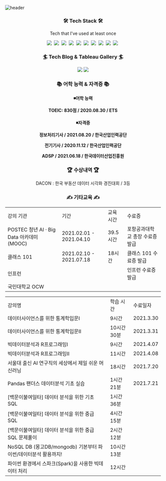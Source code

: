 ![header](https://capsule-render.vercel.app/api?type=waving&color=89E5EB&height=300&section=header&text=JIHUN%20SEO&fontSize=90)

<h3 align="center">🛠 Tech Stack 🛠</h3>

<p align="center"> Tech that I've used at least once </p>

<p align="center">
 <img src="https://img.shields.io/badge/Python-3766AB?style=flat-square&logo=Python&logoColor=white"/></a>&nbsp <img src="https://img.shields.io/badge/MongoDB-47A248?style=flat-square&logo=MongoDB&logoColor=white"/></a>&nbsp <img src="https://img.shields.io/badge/MySQL-4479A1?style=flat-square&logo=MySQL&logoColor=white"/></a>&nbsp
<img src="https://img.shields.io/badge/R-276DC3?style=flat-square&logo=R&logoColor=white"/></a>&nbsp <img src="https://img.shields.io/badge/Flask-000000?style=flat-square&logo=Flask&logoColor=white"/></a>&nbsp <img src="https://img.shields.io/badge/OpenCV-5C3EE8?style=flat-square&logo=OpenCV&logoColor=white"/></a>&nbsp
<img src="https://img.shields.io/badge/C-A8B9CC?style=flat-square&logo=C&logoColor=white"/></a>&nbsp <img src="https://img.shields.io/badge/C++-00599C?style=flat-square&logo=C%2B%2B&logoColor=white"/></a>&nbsp <img src="https://img.shields.io/badge/Tableau-E97627?style=flat-square&logo=Tableau&logoColor=white"/></a>&nbsp <img src="https://img.shields.io/badge/Apache Spark-E25A1C?style=flat-square&logo=Apache Spark&logoColor=white"/></a>&nbsp
</p>

<h3 align="center">🏄 Tech Blog & Tableau Gallery 🏄 </h3>
<p align="center">
<a href="https://sjh4773.github.io/"><img src="https://img.shields.io/badge/Tech Blog-1AB7EA?style=flat-square&logo=Vimeo&logoColor=white&link=https://sjh4773.github.io/"/></a>
<a href="https://public.tableau.com/app/profile/.22377384/"><img src="https://img.shields.io/badge/Tableau Gallery-E97627?style=flat-square&logo=Tableau&logoColor=white&link=https://public.tableau.com/app/profile/.22377384"/></a>
</p>

<h3 align="center">📚 어학 능력 & 자격증 📚 </h3>
<h4 align="center">◾어학 능력</p>
<p align="center"> TOEIC: 830점 / 2020.08.30 / ETS </p>
<h4 align="center">◾자격증</p>
<p align="center"> 정보처리기사 / 2021.08.20 / 한국산업인력공단 </p>
<p align="center"> 전기기사 / 2020.11.12 / 한국산업인력공단 </p>
<p align="center"> ADSP / 2021.06.18 / 한국데이터산업진흥원 </p>

<h3 align="center">🏆 수상내역 🏆 </h3>
<p align="center"> DACON : 한국 부동산 데이터 시각화 경진대회 / 3등 </p>

<h3 align="center">✍ 기타교육 ✍ </h3>


<table align="center">
    <tr>
    	<td>강의 기관</td>
        <td>기간</td>
        <td>교육 시간</td>
        <td>수료증</td>
    </tr>
     <tr>
    	<td>POSTEC 청년 AI · Big Data 아카데미(MOOC)</td>
        <td>2021.02.01 - 2021.04.10</td>
        <td>39.5시간</td>
        <td>포항공과대학교 총장 수료증 발급</td>
    </tr>
     <tr>
    	<td>클래스 101</td>
        <td>2021.02.10 - 2021.07.18</td>
        <td>18시간</td>
        <td>클래스 101 수료증 발급</td>
    </tr>
    <tr>
    	<td>인프런</td>
        <td>   </td>
        <td>   </td>
        <td>인프런 수료증 발급</td>
    </tr>
    <tr>
    	<td>국민대학교 OCW</td>
        <td>   </td>
        <td>   </td>
        <td>   </td>
    </tr>
</table>




<table align="center">
    <tr>
    	<td>강의명</td>
        <td>학습 시간</td>
        <td>수료일자</td>
    </tr>
     <tr>
    	<td>데이터사이언스를 위한 통계학입문Ⅰ</td>
        <td>9시간</td>
        <td>2021.3.30</td>
    </tr>
     <tr>
    	<td>데이터사이언스를 위한 통계학입문Ⅱ</td>
        <td>10시간 30분</td>
        <td>2021.3.31</td>
    </tr>
    <tr>
    	<td>빅데이터분석과 R프로그래밍Ⅰ</td>
        <td>9시간</td>
        <td>2021.4.07</td>
    </tr>
    <tr>
    	<td>빅데이터분석과 R프로그래밍Ⅱ</td>
        <td>11시간</td>
        <td>2021.4.08</td>
    </tr>
    <tr>
    	<td>서울대 출신 AI 연구직의 세상에서 제일 쉬운 머신러닝</td>
        <td>18시간</td>
        <td>2021.7.20</td>
    </tr>
    <tr>
    	<td>Pandas 팬더스 데이터분석 기초 실습</td>
        <td>1시간 21분</td>
        <td>2021.7.21</td>
    </tr>
    <tr>
    	<td>[백문이불여일타] 데이터 분석을 위한 기초 SQL</td>
        <td>1시간 36분</td>
        <td>  </td>
    </tr>
    <tr>
    	<td>[백문이불여일타] 데이터 분석을 위한 중급 SQL</td>
        <td>4시간 15분</td>
        <td>  </td>
    </tr>
    <tr>
    	<td>[백문이불여일타] 데이터 분석을 위한 중급 SQL 문제풀이</td>
        <td>2시간 12분</td>
        <td>  </td>
    </tr>
    <tr>
    	<td>NoSQL DB (몽고DB/mongodb) 기본부터 파이썬/데이터분석 활용까지!</td>
        <td>10시간 13분</td>
        <td>  </td>
    </tr>
    <tr>
    	<td>파이썬 환경에서 스파크(Spark)을 사용한 빅데이터 처리</td>
        <td>12시간</td>
        <td>  </td>
    </tr>
</table>